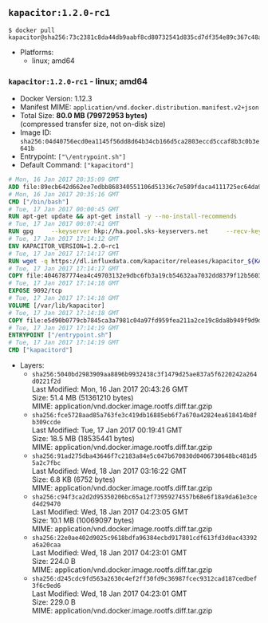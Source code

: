 ## `kapacitor:1.2.0-rc1`

```console
$ docker pull kapacitor@sha256:73c2381c8da44db9aabf8cd80732541d835cd7df354e89c367c48a1d96f607ad
```

-	Platforms:
	-	linux; amd64

### `kapacitor:1.2.0-rc1` - linux; amd64

-	Docker Version: 1.12.3
-	Manifest MIME: `application/vnd.docker.distribution.manifest.v2+json`
-	Total Size: **80.0 MB (79972953 bytes)**  
	(compressed transfer size, not on-disk size)
-	Image ID: `sha256:04d40756ecd0ea1145f56dd8d64b34cb166d5ca2803eccd5ccaf8b3c0b3e641b`
-	Entrypoint: `["\/entrypoint.sh"]`
-	Default Command: `["kapacitord"]`

```dockerfile
# Mon, 16 Jan 2017 20:35:09 GMT
ADD file:89ecb642d662ee7edbb868340551106d51336c7e589fdaca4111725ec64da957 in / 
# Mon, 16 Jan 2017 20:35:16 GMT
CMD ["/bin/bash"]
# Tue, 17 Jan 2017 00:00:45 GMT
RUN apt-get update && apt-get install -y --no-install-recommends 		ca-certificates 		curl 		wget 	&& rm -rf /var/lib/apt/lists/*
# Tue, 17 Jan 2017 00:07:41 GMT
RUN gpg     --keyserver hkp://ha.pool.sks-keyservers.net     --recv-keys 05CE15085FC09D18E99EFB22684A14CF2582E0C5
# Tue, 17 Jan 2017 17:14:12 GMT
ENV KAPACITOR_VERSION=1.2.0~rc1
# Tue, 17 Jan 2017 17:14:17 GMT
RUN wget -q https://dl.influxdata.com/kapacitor/releases/kapacitor_${KAPACITOR_VERSION}_amd64.deb.asc &&     wget -q https://dl.influxdata.com/kapacitor/releases/kapacitor_${KAPACITOR_VERSION}_amd64.deb &&     gpg --batch --verify kapacitor_${KAPACITOR_VERSION}_amd64.deb.asc kapacitor_${KAPACITOR_VERSION}_amd64.deb &&     dpkg -i kapacitor_${KAPACITOR_VERSION}_amd64.deb &&     rm -f kapacitor_${KAPACITOR_VERSION}_amd64.deb*
# Tue, 17 Jan 2017 17:14:17 GMT
COPY file:4046787774ea4c49703132e9dbc6fb3a19cb54632aa7032dd8379f12b56034d9 in /etc/kapacitor/kapacitor.conf 
# Tue, 17 Jan 2017 17:14:18 GMT
EXPOSE 9092/tcp
# Tue, 17 Jan 2017 17:14:18 GMT
VOLUME [/var/lib/kapacitor]
# Tue, 17 Jan 2017 17:14:18 GMT
COPY file:e5d90b0779cb7845ca3a7981c04a97fd959fea211a2ce19c8da8b949f9d9d04c in /entrypoint.sh 
# Tue, 17 Jan 2017 17:14:19 GMT
ENTRYPOINT ["/entrypoint.sh"]
# Tue, 17 Jan 2017 17:14:19 GMT
CMD ["kapacitord"]
```

-	Layers:
	-	`sha256:5040bd2983909aa8896b9932438c3f1479d25ae837a5f6220242a264d0221f2d`  
		Last Modified: Mon, 16 Jan 2017 20:43:26 GMT  
		Size: 51.4 MB (51361210 bytes)  
		MIME: application/vnd.docker.image.rootfs.diff.tar.gzip
	-	`sha256:fce5728aad85a763fe3c419db16885eb6f7a670a42824ea618414b8fb309ccde`  
		Last Modified: Tue, 17 Jan 2017 00:19:41 GMT  
		Size: 18.5 MB (18535441 bytes)  
		MIME: application/vnd.docker.image.rootfs.diff.tar.gzip
	-	`sha256:91ad275dba43646f7c2183a84e5c047b670830d0406730648bc481d55a2c7fbc`  
		Last Modified: Wed, 18 Jan 2017 03:16:22 GMT  
		Size: 6.8 KB (6752 bytes)  
		MIME: application/vnd.docker.image.rootfs.diff.tar.gzip
	-	`sha256:c94f3ca2d2d95350206bc65a12f73959274557b68e6f18a9da61e3ced4d29470`  
		Last Modified: Wed, 18 Jan 2017 04:23:05 GMT  
		Size: 10.1 MB (10069097 bytes)  
		MIME: application/vnd.docker.image.rootfs.diff.tar.gzip
	-	`sha256:22e0ae402d9025c9618bdfa96384ecbd917801cdf613fd3d0ac43392a6a20caa`  
		Last Modified: Wed, 18 Jan 2017 04:23:01 GMT  
		Size: 224.0 B  
		MIME: application/vnd.docker.image.rootfs.diff.tar.gzip
	-	`sha256:d245cdc9fd563a2630c4ef2ff30fd9c36987fcec9312cad187cedbef3f6c9ed6`  
		Last Modified: Wed, 18 Jan 2017 04:23:01 GMT  
		Size: 229.0 B  
		MIME: application/vnd.docker.image.rootfs.diff.tar.gzip
